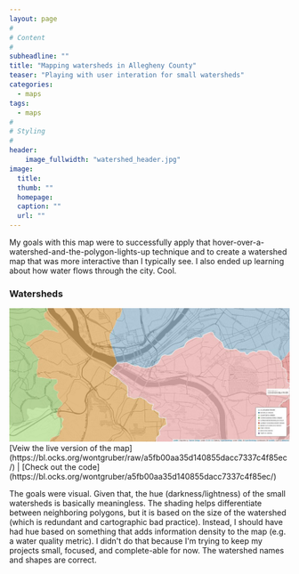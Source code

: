 ```yaml
---
layout: page
#
# Content
#
subheadline: ""
title: "Mapping watersheds in Allegheny County"
teaser: "Playing with user interation for small watersheds"
categories:
  - maps
tags:
  - maps
#
# Styling
#
header:
    image_fullwidth: "watershed_header.jpg"
image:
  title: 
  thumb: ""
  homepage: 
  caption: ""
  url: ""
---
```


My goals with this map were to successfully apply that hover-over-a-watershed-and-the-polygon-lights-up technique and to create a watershed map that was more interactive than I typically see. I also ended up learning about how water flows through the city. Cool.

### Watersheds
<img src="/images/inPost_watershed_image.jpg" class="img-responsive">
[Veiw the live version of the map](https://bl.ocks.org/wontgruber/raw/a5fb00aa35d140855dacc7337c4f85ec/) |
[Check out the code](https://bl.ocks.org/wontgruber/a5fb00aa35d140855dacc7337c4f85ec/)
 
The goals were visual. Given that, the hue (darkness/lightness) of the small watersheds is basically meaningless. The shading helps differentiate between neighboring polygons, but it is based on the size of the watershed (which is redundant and cartographic bad practice). Instead, I should have had hue based on something that adds information density to the map (e.g. a water quality metric). I didn't do that because I'm trying to keep my projects small, focused, and complete-able for now. The watershed names and shapes are correct. 



